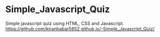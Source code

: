 # Simple_Javascript_Quiz
Simple javascript quiz using HTML, CSS and Javascript.
https://github.com/kiranbabar5852.github.io/-Simple_Javascript_Quiz/
